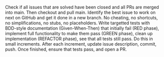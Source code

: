 Check if all issues that are solved have been closed and all PRs are merged into main. Then checkout and pull main. Identify the best issue to work on next on GitHub and get it done in a new branch. No cheating, no shortcuts, no simplifications, no stubs, no placeholders. Write targetted tests with BDD-style documentation (Given-When-Then) that initially fail (RED phase), implement full functionality to make them pass (GREEN phase), clean up implementation (REFACTOR phase), see that all tests still pass. Do this in small increments. After each increment, update issue description, commit, push. Once finished, ensure that tests pass, and open a PR.
